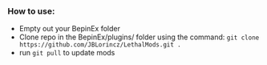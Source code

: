 ### How to use:

- Empty out your BepinEx folder
- Clone repo in the BepinEx/plugins/ folder using the command: `git clone https://github.com/JBLorincz/LethalMods.git .`
- run `git pull` to update mods
